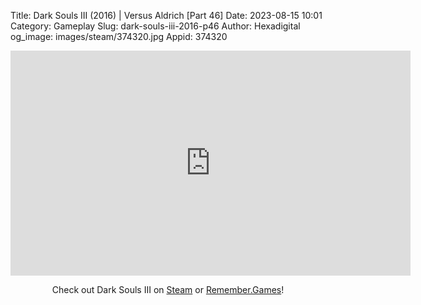 Title: Dark Souls III (2016) | Versus Aldrich [Part 46]
Date: 2023-08-15 10:01
Category: Gameplay
Slug: dark-souls-iii-2016-p46
Author: Hexadigital
og_image: images/steam/374320.jpg
Appid: 374320

<center><iframe src="https://www.youtube.com/embed/Zju7GfrUeoI?feature=oembed" allow="accelerometer; autoplay; encrypted-media; gyroscope; picture-in-picture" width="640" height="360" frameborder="0"></iframe>

Check out Dark Souls III on [Steam](https://store.steampowered.com/app/374320/?curator_clanid=34633900) or [Remember.Games](https://remember.games/game/340/dark-souls-iii/)!</center>